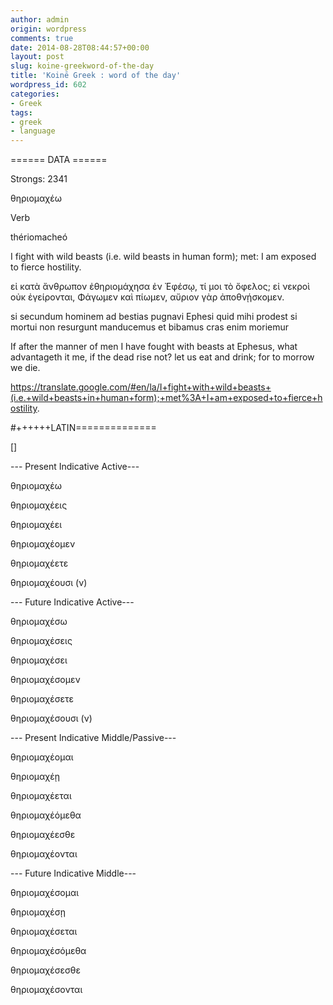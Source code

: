 ```yaml
---
author: admin
origin: wordpress
comments: true
date: 2014-08-28T08:44:57+00:00
layout: post
slug: koine-greekword-of-the-day
title: 'Koinē Greek : word of the day'
wordpress_id: 602
categories:
- Greek
tags:
- greek
- language
---
```


====== DATA ======

  


Strongs: 2341

θηριομαχέω   


Verb   


thériomacheó   


I fight with wild beasts (i.e. wild beasts in human form); met: I am exposed to fierce hostility.

εἰ κατὰ ἄνθρωπον ἐθηριομάχησα ἐν Ἐφέσῳ, τί μοι τὸ ὄφελος; εἰ νεκροὶ οὐκ ἐγείρονται, Φάγωμεν καὶ πίωμεν, αὔριον γὰρ ἀποθνῄσκομεν.

  


si secundum hominem ad bestias pugnavi Ephesi quid mihi prodest si mortui non resurgunt manducemus et bibamus cras enim moriemur

  


If after the manner of men I have fought with beasts at Ephesus, what advantageth it me, if the dead rise not? let us eat and drink; for to morrow we die.

  


https://translate.google.com/#en/la/I+fight+with+wild+beasts+(i.e.+wild+beasts+in+human+form);+met%3A+I+am+exposed+to+fierce+hostility.

#++++++LATIN==============

[]

--- Present Indicative Active---  


θηριομαχέω  


θηριομαχέεις

θηριομαχέει

θηριομαχέομεν

θηριομαχέετε

θηριομαχέουσι (ν)

  


--- Future Indicative Active---  


θηριομαχέσω  


θηριομαχέσεις

θηριομαχέσει

θηριομαχέσομεν

θηριομαχέσετε

θηριομαχέσουσι (ν)

  


--- Present Indicative Middle/Passive---  


θηριομαχέομαι  


θηριομαχέῃ

θηριομαχέεται

θηριομαχέόμεθα

θηριομαχέεσθε

θηριομαχέονται

  


--- Future Indicative Middle---  


θηριομαχέσομαι  


θηριομαχέσῃ

θηριομαχέσεται

θηριομαχέσόμεθα

θηριομαχέσεσθε

θηριομαχέσονται
